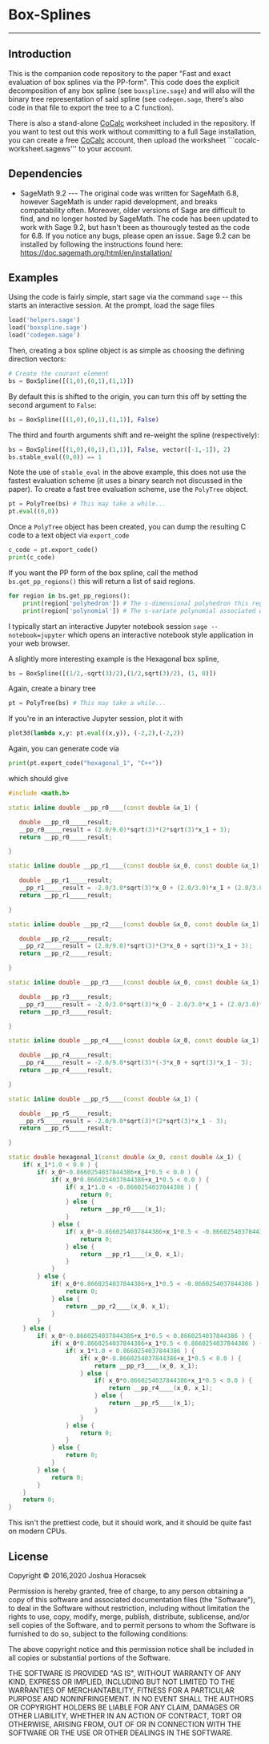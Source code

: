 # Box-Splines
----

## Introduction
This is the companion code repository to the paper "Fast and exact evaluation
of box  splines via the PP-form". This code does the explicit decomposition
of any box  spline (see ``boxspline.sage``) and will also will the binary tree
representation of said spline (see ``codegen.sage``, there's also code in
that file to export the tree to a C function).

There is also a stand-alone [CoCalc](https://cocalc.com/) worksheet included in 
the repository. If you want to test out this work without committing to a full
Sage installation, you can create a free [CoCalc](https://cocalc.com/) account,
then upload the worksheet ```cocalc-worksheet.sagews''' to your account.

## Dependencies
- SageMath 9.2 --- The original code was written for SageMath 6.8, however SageMath
  is under rapid development, and breaks compatability often. Moreover, older versions of
  Sage are difficult to find, and no longer hosted by SageMath. The code has been updated
  to work with Sage 9.2, but hasn't been as thourougly tested as the code for 6.8. If you
  notice any bugs, please open an issue. Sage 9.2 can be installed by following the
  instructions found here: https://doc.sagemath.org/html/en/installation/
  
## Examples
Using the code is fairly simple, start sage via the command ``sage`` -- this
starts an interactive session. At the prompt, load the sage files
```python
load('helpers.sage')
load('boxspline.sage')
load('codegen.sage')
```

Then, creating a box spline object is as simple as choosing the defining
direction vectors:
```python
# Create the courant element
bs = BoxSpline([(1,0),(0,1),(1,1)])
```
By default this is shifted to the origin, you can turn this off by setting
the second argument to ```False```:

```python
bs = BoxSpline([(1,0),(0,1),(1,1)], False)
```
The third and fourth arguments shift and re-weight the spline (respectively):

```python
bs = BoxSpline([(1,0),(0,1),(1,1)], False, vector([-1,-1]), 2)
bs.stable_eval((0,0)) == 1
```
Note the use of ``stable_eval`` in the above example, this does not use the
fastest evaluation scheme (it uses a binary search not discussed in the paper).
To create a fast tree evaluation scheme, use the ```PolyTree``` object.
```python
pt = PolyTree(bs) # This may take a while...
pt.eval((0,0))
```
Once a ```PolyTree``` object has been created, you can dump the resulting C code
to a text object via ``export_code``
```python
c_code = pt.export_code()
print(c_code)
```
If you want the PP form of the box spline, call the method ```bs.get_pp_regions()``` 
this will return a list of said regions.
```python
for region in bs.get_pp_regions():
    print(region['polyhedron']) # The s-dimensional polyhedron this region occupies 
    print(region['polynomial']) # The s-variate polynomial associated with the region
```

I typically start an interactive Jupyter notebook session
``sage --notebook=jupyter``
which opens an interactive notebook style application in your web browser.

A slightly more interesting example is the Hexagonal box spline,
```python
bs = BoxSpline([(1/2,-sqrt(3)/2),(1/2,sqrt(3)/2), (1, 0)])
```

Again, create a binary tree
```python
pt = PolyTree(bs) # This may take a while...
```

If you're in an interactive Jupyter session, plot it with 
```python
plot3d(lambda x,y: pt.eval((x,y)), (-2,2),(-2,2))
```

Again, you can generate code via
```python
print(pt.export_code("hexagonal_1", "C++"))
```
which should give

```C++
#include <math.h>

static inline double __pp_r0____(const double &x_1) {

   double __pp_r0_____result;
   __pp_r0_____result = (2.0/9.0)*sqrt(3)*(2*sqrt(3)*x_1 + 3);
   return __pp_r0_____result;

}

static inline double __pp_r1____(const double &x_0, const double &x_1) {

   double __pp_r1_____result;
   __pp_r1_____result = -2.0/3.0*sqrt(3)*x_0 + (2.0/3.0)*x_1 + (2.0/3.0)*sqrt(3);
   return __pp_r1_____result;

}

static inline double __pp_r2____(const double &x_0, const double &x_1) {

   double __pp_r2_____result;
   __pp_r2_____result = (2.0/9.0)*sqrt(3)*(3*x_0 + sqrt(3)*x_1 + 3);
   return __pp_r2_____result;

}

static inline double __pp_r3____(const double &x_0, const double &x_1) {

   double __pp_r3_____result;
   __pp_r3_____result = -2.0/3.0*sqrt(3)*x_0 - 2.0/3.0*x_1 + (2.0/3.0)*sqrt(3);
   return __pp_r3_____result;

}

static inline double __pp_r4____(const double &x_0, const double &x_1) {

   double __pp_r4_____result;
   __pp_r4_____result = -2.0/9.0*sqrt(3)*(-3*x_0 + sqrt(3)*x_1 - 3);
   return __pp_r4_____result;

}

static inline double __pp_r5____(const double &x_1) {

   double __pp_r5_____result;
   __pp_r5_____result = -2.0/9.0*sqrt(3)*(2*sqrt(3)*x_1 - 3);
   return __pp_r5_____result;

}

static double hexagonal_1(const double &x_0, const double &x_1) {
    if( x_1*1.0 < 0.0 ) { 
        if( x_0*-0.8660254037844386+x_1*0.5 < 0.0 ) { 
            if( x_0*0.8660254037844386+x_1*0.5 < 0.0 ) { 
                if( x_1*1.0 < -0.8660254037844386 ) { 
                    return 0; 
                } else { 
                    return __pp_r0____(x_1); 
                } 
            } else { 
                if( x_0*-0.8660254037844386+x_1*0.5 < -0.8660254037844386 ) { 
                    return 0; 
                } else { 
                    return __pp_r1____(x_0, x_1); 
                } 
            } 
        } else { 
            if( x_0*0.8660254037844386+x_1*0.5 < -0.8660254037844386 ) { 
                return 0; 
            } else { 
                return __pp_r2____(x_0, x_1); 
            } 
        } 
    } else { 
        if( x_0*-0.8660254037844386+x_1*0.5 < 0.8660254037844386 ) { 
            if( x_0*0.8660254037844386+x_1*0.5 < 0.8660254037844386 ) { 
                if( x_1*1.0 < 0.8660254037844386 ) { 
                    if( x_0*-0.8660254037844386+x_1*0.5 < 0.0 ) { 
                        return __pp_r3____(x_0, x_1); 
                    } else { 
                        if( x_0*0.8660254037844386+x_1*0.5 < 0.0 ) { 
                            return __pp_r4____(x_0, x_1); 
                        } else { 
                            return __pp_r5____(x_1); 
                        } 
                    } 
                } else { 
                    return 0; 
                } 
            } else { 
                return 0; 
            } 
        } else { 
            return 0; 
        } 
    }
    return 0;
}
```
This isn't the prettiest code, but it should work, and it should be quite fast on 
modern CPUs.


## License
Copyright &copy; 2016,2020 Joshua Horacsek


Permission is hereby granted, free of charge, to any person obtaining a copy of this software and associated documentation files (the "Software"), to deal in the Software without restriction, including without limitation the rights to use, copy, modify, merge, publish, distribute, sublicense, and/or sell copies of the Software, and to permit persons to whom the Software is furnished to do so, subject to the following conditions:

The above copyright notice and this permission notice shall be included in all copies or substantial portions of the Software.

THE SOFTWARE IS PROVIDED "AS IS", WITHOUT WARRANTY OF ANY KIND, EXPRESS OR IMPLIED, INCLUDING BUT NOT LIMITED TO THE WARRANTIES OF MERCHANTABILITY, FITNESS FOR A PARTICULAR PURPOSE AND NONINFRINGEMENT. IN NO EVENT SHALL THE AUTHORS OR COPYRIGHT HOLDERS BE LIABLE FOR ANY CLAIM, DAMAGES OR OTHER LIABILITY, WHETHER IN AN ACTION OF CONTRACT, TORT OR OTHERWISE, ARISING FROM, OUT OF OR IN CONNECTION WITH THE SOFTWARE OR THE USE OR OTHER DEALINGS IN THE SOFTWARE.
